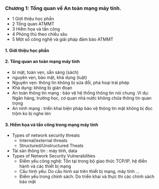 
### Chương 1: Tổng quan về An toàn mạng máy tính.
- 1 Giới thiệu học phần 
- 2 Tổng quan ATMMT
- 3 Hiểm họa và tấn công
- 4 Phòng thủ theo chiều sâu
- 5 Một số công nghệ và giải pháp đảm bảo ATMMT
#### 1. Giới thiệu học phần
#### 2. Tổng quan an toàn mạng máy tính 
- bí mật, toàn vẹn, sẵn sàng (sách)
- nguyên vẹn, bảo mật, khả dụng (luật)
- Nguyên vẹn: thông tin không bị sửa đổi, phá hoại trái phép
- Khả dụng: không bị gián đoạn
- An toàn thông tin mạng : bảo vệ hệ thống thông tin nói chung .Ví dụ: Ngân hàng, trường học, cơ quan nhà nước không chứa thông tin quan trọng 
- An ninh mạng : triển khai biện pháp bảo vệ thông tin mật không bị đọc trộm ko bị nghe lén 

#### 3. Hiểm họa và tấn công trong mạng máy tính 
- Types of network security threats 
    + Internal/external threats
    + Structured/Unstructured Theats 
- Tài sản thông tin : máy tính, data 
- Types of Network Security Vulnerabilities
    + Điểm yếu công nghệ: Tồn tại trong bộ giao thức TCP/IP, hệ điền hành và các thiết bị mạng
    + Cấu hình yếu: Do cấu hình sai trên thiết bị mạng, máy tính ...
    + Điểm yếu trong chính sách: Do triển khai và thực thi các chính sách bảo mật
